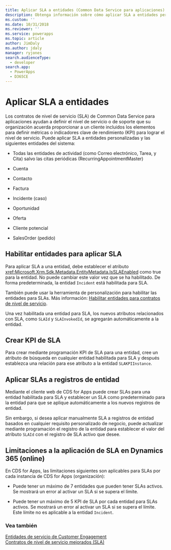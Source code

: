 ```yaml
---
title: Aplicar SLA a entidades (Common Data Service para aplicaciones) | Microsoft Docs
description: Obtenga información sobre cómo aplicar SLA a entidades personalizadas habilitando entidades para aplicar los SLA. También puede crear KPI de SLA.
ms.custom: ''
ms.date: 10/31/2018
ms.reviewer: ''
ms.service: powerapps
ms.topic: article
author: JimDaly
ms.author: jdaly
manager: ryjones
search.audienceType:
  - developer
search.app:
  - PowerApps
  - D365CE
---
```

# <a name="apply-slas-to-entities"></a>Aplicar SLA a entidades

Los contratos de nivel de servicio (SLA) de Common Data Service para aplicaciones ayudan a definir el nivel de servicio o de soporte que su organización acuerda proporcionar a un cliente incluidos los elementos para definir métricas o indicadores clave de rendimiento (KPI) para lograr el nivel de servicio. Puede aplicar SLA a entidades personalizadas y las siguientes entidades del sistema:  
  
-   Todas las entidades de actividad (como Correo electrónico, Tarea, y Cita) salvo las citas periódicas (RecurringAppointmentMaster)  
  
-   Cuenta  
  
-   Contacto  
  
-   Factura  
  
-   Incidente (caso)  
  
-   Oportunidad  
  
-   Oferta  
  
-   Cliente potencial  
  
-   SalesOrder (pedido)  
  
<a name="EnableSLAs"></a> 
  
## <a name="enable-entities-for-applying-slas"></a>Habilitar entidades para aplicar SLA  

 Para aplicar SLA a una entidad, debe establecer el atributo <xref:Microsoft.Xrm.Sdk.Metadata.EntityMetadata.IsSLAEnabled> como true para la entidad. No puede cambiar este valor vez que se ha habilitado. De forma predeterminada, la entidad `Incident` está habilitada para SLA.  
  
 También puede usar la herramienta de personalización para habilitar las entidades para SLAs. Más información: [Habilitar entidades para contratos de nivel de servicio](/dynamics365/customer-engagement/customer-service/enable-entities-service-level-agreements).  
  
 Una vez habilitada una entidad para SLA, los nuevos atributos relacionados con SLA, como `SLAId` y `SLAInvokedId`, se agregarán automáticamente a la entidad.  
  
<a name="CreateSLAKPI"></a>   

## <a name="create-sla-kpis"></a>Crear KPI de SLA  

 Para crear mediante programación KPI de SLA para una entidad, cree un atributo de búsqueda en cualquier entidad habilitada para SLA y después establezca una relación para ese atributo a la entidad `SLAKPIInstance`.  
  
<a name="ApplySLA"></a>
   
## <a name="apply-slas-to-entity-records"></a>Aplicar SLAs a registros de entidad  

 Mediante el cliente web de CDS for Apps puede crear SLAs para una entidad habilitada para SLA y establecer un SLA como predeterminado para la entidad para que se aplique automáticamente a los nuevos registros de entidad.  
  
 Sin embargo, si desea aplicar manualmente SLA a registros de entidad basados en cualquier requisito personalizado de negocio, puede actualizar mediante programación el registro de la entidad para establecer el valor del atributo `SLAId` con el registro de SLA activo que desee.  
  
<a name="Limitations"></a>   

## <a name="limitations-to-applying-slas-in-dynamics-365-online"></a>Limitaciones a la aplicación de SLA en Dynamics 365 (online)  

 En CDS for Apps, las limitaciones siguientes son aplicables para SLAs por cada instancia de CDS for Apps (organización):  
  
-   Puede tener un máximo de 7 entidades que pueden tener SLAs activos. Se mostrará un error al activar un SLA si se supera el límite.  
  
-   Puede tener un máximo de 5 KPI de SLA por cada entidad para SLAs activos. Se mostrará un error al activar un SLA si se supera el límite. Este límite no es aplicable a la entidad `Incident`.  
  
### <a name="see-also"></a>Vea también  
 [Entidades de servicio de Customer Engagement](/dynamics365/customer-engagement/developer/service-entities)   
 [Contratos de nivel de servicio mejorados (SLA)](/dynamics365/customer-engagement/admin/enhanced-service-level-agreements)